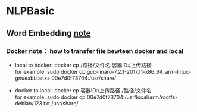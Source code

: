 # NLPBasic

## Word Embedding [note](https://github.com/wlyang538/NLPBasic/blob/main/Word_Embedding.md)


### Docker note： how to transfer file bewteen docker and local

- local to docker: docker cp /路径/文件名 容器ID:/上传路径 \
  for example: sudo docker cp gcc-linaro-7.2.1-2017.11-x86_64_arm-linux-gnueabi.tar.xz 00e7d0f73704:/usr/share/
  
- docker to local: docker cp 容器ID:/上传路径 /路径/文件名 \
  for example: sudo docker cp 00e7d0f73704:/usr/local/arm/rootfs-debian/123.txt /usr/share/
